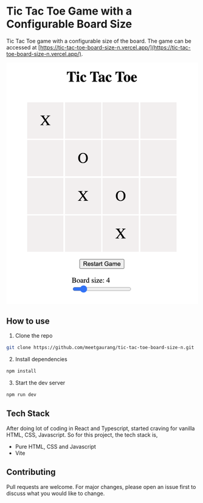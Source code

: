 # Tic Tac Toe Game with a Configurable Board Size

Tic Tac Toe game with a configurable size of the board. The game can be accessed at [https://tic-tac-toe-board-size-n.vercel.app/](https://tic-tac-toe-board-size-n.vercel.app/).

![Tic Tac Toe](/docs/images/game.png)

## How to use

1. Clone the repo

```bash
git clone https://github.com/meetgaurang/tic-tac-toe-board-size-n.git
```

2. Install dependencies

```bash
npm install
```

3. Start the dev server

```bash
npm run dev
```

## Tech Stack

After doing lot of coding in React and Typescript, started craving for vanilla HTML, CSS, Javascript. So for this project, the tech stack is,

- Pure HTML, CSS and Javascript
- Vite

## Contributing

Pull requests are welcome. For major changes, please open an issue first to discuss what you would like to change.
